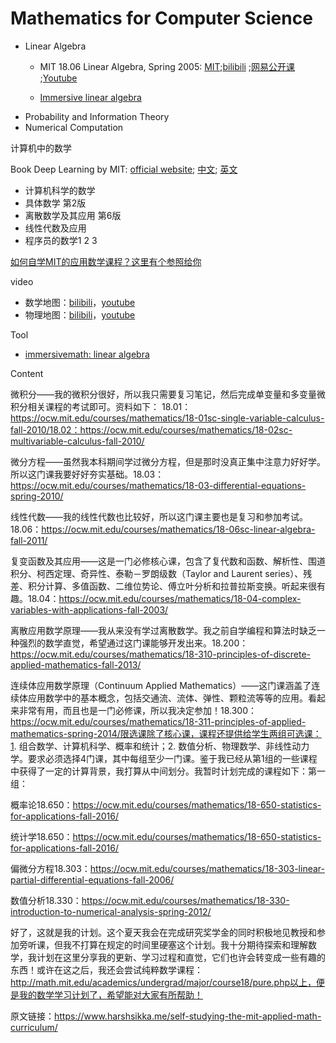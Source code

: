 # Mathematics for Computer Science

* Linear Algebra
    * MIT 18.06  Linear Algebra, Spring 2005: [MIT](https://ocw.mit.edu/courses/mathematics/18-06sc-linear-algebra-fall-2011/);[bilibili](https://www.bilibili.com/video/av15463995?from=search&seid=13397969681830042332) ;[网易公开课](http://open.163.com/special/opencourse/daishu.html) ;[Youtube](https://www.youtube.com/watch?v=ZK3O402wf1c&list=PLE7DDD91010BC51F8)

    * [Immersive linear algebra](http://immersivemath.com/ila/index.html)
* Probability and Information Theory
* Numerical Computation


计算机中的数学

Book
Deep Learning by MIT: [official website](http://www.deeplearningbook.org); [中文](https://github.com/exacity/deeplearningbook-chinese); [英文](https://github.com/daviddao/deep-learning-book)
* 计算机科学的数学 
* 具体数学 第2版
* 离散数学及其应用 第6版
* 线性代数及应用
* 程序员的数学1 2 3 

[如何自学MIT的应用数学课程？这里有个参照给你](https://mbd.baidu.com/newspage/data/landingsuper?context=%7B%22nid%22%3A%22news_9318032385943426035%22%7D&n_type=0&p_from=1)

video

* 数学地图：[bilibili](https://www.bilibili.com/video/av9208524?from=search&seid=15485865071546240272)，[youtube](https://www.youtube.com/watch?v=OmJ-4B-mS-Y&list=PLOYRlicwLG3St5aEm02ncj-sPDJwmojIS&index=2)
* 物理地图：[bilibili](https://www.bilibili.com/video/av9206164?from=search&seid=8874245310149466695)，[youtube](https://www.youtube.com/watch?v=ZihywtixUYo&list=PLOYRlicwLG3St5aEm02ncj-sPDJwmojIS&index=1)

Tool
* [immersivemath: linear algebra](http://immersivemath.com/ila/index.html)

Content

微积分——我的微积分很好，所以我只需要复习笔记，然后完成单变量和多变量微积分相关课程的考试即可。资料如下： 18.01：https://ocw.mit.edu/courses/mathematics/18-01sc-single-variable-calculus-fall-2010/18.02：https://ocw.mit.edu/courses/mathematics/18-02sc-multivariable-calculus-fall-2010/

微分方程——虽然我本科期间学过微分方程，但是那时没真正集中注意力好好学。所以这门课我要好好夯实基础。18.03：https://ocw.mit.edu/courses/mathematics/18-03-differential-equations-spring-2010/

线性代数——我的线性代数也比较好，所以这门课主要也是复习和参加考试。18.06：https://ocw.mit.edu/courses/mathematics/18-06sc-linear-algebra-fall-2011/

复变函数及其应用——这是一门必修核心课，包含了复代数和函数、解析性、围道积分、柯西定理、奇异性、泰勒－罗朗级数（Taylor and Laurent series）、残差、积分计算、多值函数、二维位势论、傅立叶分析和拉普拉斯变换。听起来很有趣。18.04：https://ocw.mit.edu/courses/mathematics/18-04-complex-variables-with-applications-fall-2003/

离散应用数学原理——我从来没有学过离散数学。我之前自学编程和算法时缺乏一种强烈的数学直觉，希望通过这门课能够开发出来。18.200：https://ocw.mit.edu/courses/mathematics/18-310-principles-of-discrete-applied-mathematics-fall-2013/

连续体应用数学原理（Continuum Applied Mathematics）——这门课涵盖了连续体应用数学中的基本概念，包括交通流、流体、弹性、颗粒流等等的应用。看起来非常有用，而且也是一门必修课，所以我决定参加！18.300：https://ocw.mit.edu/courses/mathematics/18-311-principles-of-applied-mathematics-spring-2014/限选课除了核心课，课程还提供给学生两组可选课：1. 组合数学、计算机科学、概率和统计；2. 数值分析、物理数学、非线性动力学。要求必须选择4门课，其中每组至少一门课。鉴于我已经从第1组的一些课程中获得了一定的计算背景，我打算从中间划分。我暂时计划完成的课程如下：第一组：

概率论18.650：https://ocw.mit.edu/courses/mathematics/18-650-statistics-for-applications-fall-2016/

统计学18.650：https://ocw.mit.edu/courses/mathematics/18-650-statistics-for-applications-fall-2016/



偏微分方程18.303：https://ocw.mit.edu/courses/mathematics/18-303-linear-partial-differential-equations-fall-2006/

数值分析18.330：https://ocw.mit.edu/courses/mathematics/18-330-introduction-to-numerical-analysis-spring-2012/

好了，这就是我的计划。这个夏天我会在完成研究奖学金的同时积极地见教授和参加旁听课，但我不打算在规定的时间里硬塞这个计划。我十分期待探索和理解数学，我计划在这里分享我的更新、学习过程和直觉，它们也许会转变成一些有趣的东西！或许在这之后，我还会尝试纯粹数学课程：http://math.mit.edu/academics/undergrad/major/course18/pure.php以上，便是我的数学学习计划了，希望能对大家有所帮助！

原文链接：https://www.harshsikka.me/self-studying-the-mit-applied-math-curriculum/